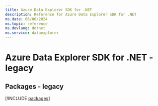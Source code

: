 ```yaml
---
title: Azure Data Explorer SDK for .NET
description: Reference for Azure Data Explorer SDK for .NET
ms.date: 06/06/2024
ms.topic: reference
ms.devlang: dotnet
ms.service: dataexplorer
---
```

# Azure Data Explorer SDK for .NET - legacy
## Packages - legacy
[!INCLUDE [packages](data-explorer-index.md)]
